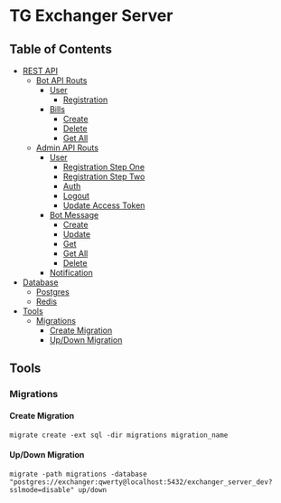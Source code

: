 # TG Exchanger Server

## Table of Contents
- [REST API](#rest-api)    
    - [Bot API Routs](#)
        - [User](https://github.com/gefion-tech/tg-exchanger-server/blob/main/docs/bot__user.md)
            - [Registration](https://github.com/gefion-tech/tg-exchanger-server/blob/main/docs/bot__user.md#registration)
        - [Bills](https://github.com/gefion-tech/tg-exchanger-server/blob/main/docs/bot__user_bills.md)
            - [Create](https://github.com/gefion-tech/tg-exchanger-server/blob/main/docs/bot__user_bills.md#create)
            - [Delete](https://github.com/gefion-tech/tg-exchanger-server/blob/main/docs/bot__user_bills.md#delete)
            - [Get All](https://github.com/gefion-tech/tg-exchanger-server/blob/main/docs/bot__user_bills.md#get-all)
    - [Admin API Routs](#)
        - [User](https://github.com/gefion-tech/tg-exchanger-server/blob/main/docs/admin__user.md)
            - [Registration Step One](https://github.com/gefion-tech/tg-exchanger-server/blob/main/docs/admin__user.md#registration-step-one)
            - [Registration Step Two](https://github.com/gefion-tech/tg-exchanger-server/blob/main/docs/admin__user.md#registration-step-two)     
            - [Auth](https://github.com/gefion-tech/tg-exchanger-server/blob/main/docs/admin__user.md#auth)
            - [Logout](https://github.com/gefion-tech/tg-exchanger-server/blob/main/docs/admin__user.md#logout)
            - [Update Access Token](https://github.com/gefion-tech/tg-exchanger-server/blob/main/docs/admin__user.md#update-access-token)        
        - [Bot Message](https://github.com/gefion-tech/tg-exchanger-server/blob/main/docs/admin__bot_messages.md)
            - [Create](https://github.com/gefion-tech/tg-exchanger-server/blob/main/docs/admin__bot_messages.md#create)
            - [Update](https://github.com/gefion-tech/tg-exchanger-server/blob/main/docs/admin__bot_messages.md#update)
            - [Get](https://github.com/gefion-tech/tg-exchanger-server/blob/main/docs/admin__bot_messages.md#get)
            - [Get All](https://github.com/gefion-tech/tg-exchanger-server/blob/main/docs/admin__bot_messages.md#get-all)
            - [Delete](https://github.com/gefion-tech/tg-exchanger-server/blob/main/docs/admin__bot_messages.md#delete)       
        - [Notification](https://github.com/gefion-tech/tg-exchanger-server/blob/main/docs/admin__notification.md)     
- [Database](#database)
    - [Postgres](#postgres)
    - [Redis](#redis)
- [Tools](#tools)
    - [Migrations](#migrations)
        - [Create Migration](#create-migration)
        - [Up/Down Migration](#up/down-migration)

## Tools

### Migrations

#### Create Migration

```
migrate create -ext sql -dir migrations migration_name
```

#### Up/Down Migration

```
migrate -path migrations -database "postgres://exchanger:qwerty@localhost:5432/exchanger_server_dev?sslmode=disable" up/down
```
